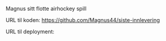 Magnus sitt flotte airhockey spill

URL til koden: https://github.com/Magnus44/siste-innlevering 

URL til deployment: 
